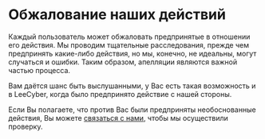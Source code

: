 # Обжалование наших действий

Каждый пользователь может обжаловать предпринятые в отношении его действия. Мы проводим тщательные расследования, прежде чем предпринять какие-либо действия, но мы, конечно, не идеальны, могут случаться и ошибки. Таким образом, апелляции являются важной частью процесса.

Вам даётся шанс быть выслушанными, у Вас есть такая возможность и в LeeCyber, когда было предпринято действие с нашей стороны.&#x20;

Если Вы полагаете, что против Вас были предприняты необоснованные действия, Вы можете [связаться с нами](https://leecyber.ru/feedback), чтобы мы осуществили проверку.
